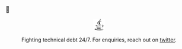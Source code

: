 ### 👋
<p align='center'>
<img height="32" width="32" src="https://raw.githubusercontent.com/jpza/jpza/main/java.svg"/>
</p>

<p align='center'>Fighting technical debt 24/7. For enquiries, reach out on <a href="https://twitter.com/jpottsnyc">twitter</a>.</p>

<!--
**jpza/jpza** is a ✨ _special_ ✨ repository because its `README.md` (this file) appears on your GitHub profile.

Here are some ideas to get you started:

- 🔭 I’m currently working on ...
- 🌱 I’m currently learning ...
- 👯 I’m looking to collaborate on ...
- 🤔 I’m looking for help with ...
- 💬 Ask me about ...
- 📫 How to reach me: ...
- 😄 Pronouns: ...
- ⚡ Fun fact: ...
-->
